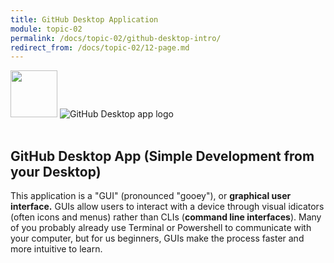 ```yaml
---
title: GitHub Desktop Application
module: topic-02
permalink: /docs/topic-02/github-desktop-intro/
redirect_from: /docs/topic-02/12-page.md
---
```


<img src="./../../../img/arrow-divider.svg" style="width: 75px; border: none; margin: 0px 0 20px 0" />

<img src="../img/logo-github-desktop.jpg" alt="GitHub Desktop app logo" />

## GitHub Desktop App (Simple Development from your Desktop)

This application is a "GUI" (pronounced "gooey"), or **graphical user interface.** GUIs allow users to interact with a device through visual idicators (often icons and menus) rather than CLIs (**command line interfaces**). Many of you probably already use Terminal or Powershell to communicate with your computer, but for us beginners, GUIs make the process faster and more intuitive to learn.
